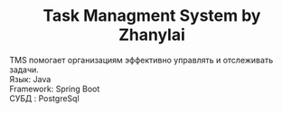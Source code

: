 <h1 align="center">Task Managment System by Zhanylai </h1>
<h> TMS помогает организациям эффективно управлять и отслеживать задачи.</h> <br>
<h> Язык: Java</h> <br>
<h> Framework: Spring Boot</h> <br>
<h> СУБД : PostgreSql</h> <br>
